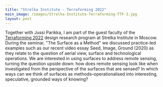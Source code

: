 ```yaml
---
title: "Strelka Institute - Terraforming 2022"
main_image: /images/Strelka-Institute-Terraforming-TTF-3.jpg
layout: post
---
```


Together with Jussi Parikka, I am part of the guest faculty of the <a href="https://theterraforming.strelka.com/">Terraforming 2022</a> design research program at Strelka Institute in Moscow. During the seminar, "The Surface as a Method" we discussed practice-led examples such as our recent video essay Seed, Image, Ground (2020) as they relate to the question of aerial view, surface and technological operations. We are interested in using surfaces to address remote sensing, turning the question upside down: how does remote sensing look like when investigated from the perspective of the surfaces that are sensed? In which ways can we think of surfaces as methods–operationalised into interesting, speculative, grounded ways of knowing?





